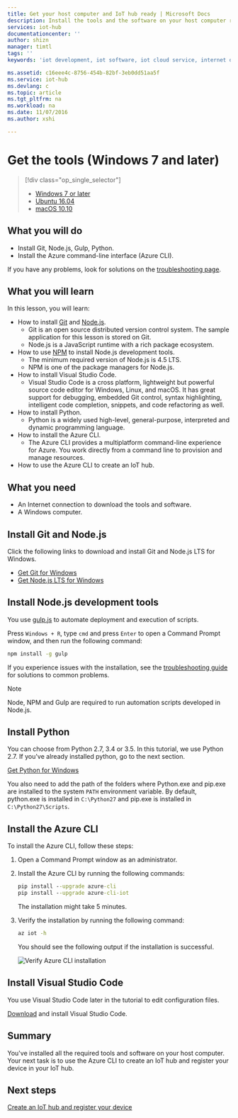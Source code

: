 ```yaml
---
title: Get your host computer and IoT hub ready | Microsoft Docs
description: Install the tools and the software on your host computer running Windows, create an IoT hub and register your device in the IoT hub.
services: iot-hub
documentationcenter: ''
author: shizn
manager: timtl
tags: ''
keywords: 'iot development, iot software, iot cloud service, internet of things software, azure cli, install git on windows, gulp run, install node js windows, install npm on windows, install python on windows'

ms.assetid: c16eee4c-8756-454b-82bf-3eb0dd51aa5f
ms.service: iot-hub
ms.devlang: c
ms.topic: article
ms.tgt_pltfrm: na
ms.workload: na
ms.date: 11/07/2016
ms.author: xshi

---
```

# Get the tools (Windows 7 and later)
> [!div class="op_single_selector"]
> * [Windows 7 or later](iot-hub-gateway-kit-c-sim-lesson2-get-the-tools-win32.md)
> * [Ubuntu 16.04](iot-hub-gateway-kit-c-sim-lesson2-get-the-tools-ubuntu.md)
> * [macOS 10.10](iot-hub-gateway-kit-c-sim-lesson2-get-the-tools-mac.md)

## What you will do

- Install Git, Node.js, Gulp, Python.
- Install the Azure command-line interface (Azure CLI). 

If you have any problems, look for solutions on the [troubleshooting page](iot-hub-gateway-kit-c-sim-troubleshooting.md).

## What you will learn

In this lesson, you will learn:

- How to install [Git](https://git-scm.com/) and [Node.js](https://nodejs.org/en/).
  - Git is an open source distributed version control system. The sample application for this lesson is stored on Git.
  - Node.js is a JavaScript runtime with a rich package ecosystem.
- How to use [NPM](https://www.npmjs.com/) to install Node.js development tools.
  - The minimum required version of Node.js is 4.5 LTS.
  - NPM is one of the package managers for Node.js.
- How to install Visual Studio Code.
  - Visual Studio Code is a cross platform, lightweight but powerful source code editor for Windows, Linux, and macOS. It has great support for debugging, embedded Git control, syntax highlighting, intelligent code completion, snippets, and code refactoring as well.
- How to install Python.
  - Python is a widely used high-level, general-purpose, interpreted and dynamic programming language.
- How to install the Azure CLI.
  - The Azure CLI provides a multiplatform command-line experience for Azure. You work directly from a command line to provision and manage resources.
- How to use the Azure CLI to create an IoT hub.

## What you need

- An Internet connection to download the tools and software.
- A Windows computer.

## Install Git and Node.js

Click the following links to download and install Git and Node.js LTS for Windows.

- [Get Git for Windows](https://git-scm.com/download/win/)
- [Get Node.js LTS for Windows](https://nodejs.org/en/)

## Install Node.js development tools

You use [gulp.js](http://gulpjs.com/) to automate deployment and execution of scripts.

Press `Windows + R`, type `cmd` and press `Enter` to open a Command Prompt window, and then run the following command:

```cmd
npm install -g gulp
```

If you experience issues with the installation, see the [troubleshooting guide](iot-hub-gateway-kit-c-sim-troubleshooting.md) for solutions to common problems.

> [!Note]
> Node, NPM and Gulp are required to run automation scripts developed in Node.js.

## Install Python

You can choose from Python 2.7, 3.4 or 3.5. In this tutorial, we use Python 2.7. If you've already installed python, go to the next section.

[Get Python for Windows](https://www.python.org/downloads/)

You also need to add the path of the folders where Python.exe and pip.exe are installed to the system `PATH` environment variable. By default, python.exe is installed in `C:\Python27` and pip.exe is installed in `C:\Python27\Scripts`.

## Install the Azure CLI

To install the Azure CLI, follow these steps:

1. Open a Command Prompt window as an administrator.

2. Install the Azure CLI by running the following commands:

   ```cmd
   pip install --upgrade azure-cli
   pip install --upgrade azure-cli-iot
   ```

   The installation might take 5 minutes.

3. Verify the installation by running the following command:

   ```cmd
   az iot -h
   ```

   You should see the following output if the installation is successful.

   ![Verify Azure CLI installation](media/iot-hub-gateway-kit-lessons/lesson2/az_iot_help_win.png)

## Install Visual Studio Code

You use Visual Studio Code later in the tutorial to edit configuration files.

[Download](https://code.visualstudio.com/docs/setup/windows) and install Visual Studio Code.

## Summary

You've installed all the required tools and software on your host computer. Your next task is to use the Azure CLI to create an IoT hub and register your device in your IoT hub.

## Next steps
[Create an IoT hub and register your device](iot-hub-gateway-kit-c-sim-lesson2-register-device.md)
